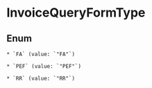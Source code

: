 
# InvoiceQueryFormType

## Enum


    * `FA` (value: `"FA"`)

    * `PEF` (value: `"PEF"`)

    * `RR` (value: `"RR"`)



